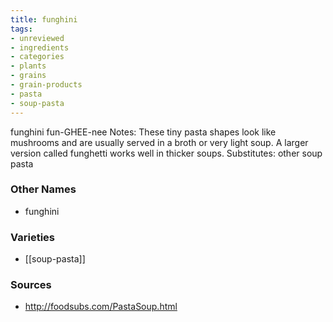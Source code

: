 ```yaml
---
title: funghini
tags:
- unreviewed
- ingredients
- categories
- plants
- grains
- grain-products
- pasta
- soup-pasta
---
```

funghini fun-GHEE-nee Notes: These tiny pasta shapes look like mushrooms and are usually served in a broth or very light soup. A larger version called funghetti works well in thicker soups. Substitutes: other soup pasta

### Other Names

* funghini

### Varieties

* [[soup-pasta]]

### Sources
* http://foodsubs.com/PastaSoup.html
